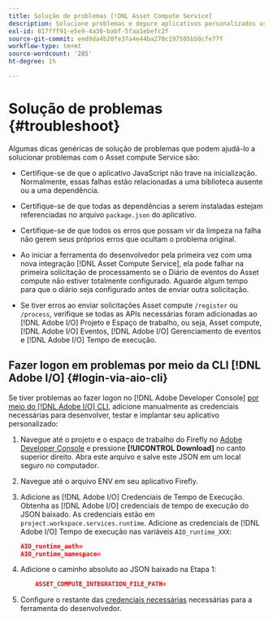 ```yaml
---
title: Solução de problemas [!DNL Asset Compute Service]
description: Solucione problemas e depure aplicativos personalizados usando [!DNL Asset Compute Service].
exl-id: 017fff91-e5e9-4a30-babf-5faa1ebefc2f
source-git-commit: eed9da4b20fe37a4e44ba270c197505b50cfe77f
workflow-type: tm+mt
source-wordcount: '285'
ht-degree: 1%

---
```


# Solução de problemas {#troubleshoot}

Algumas dicas genéricas de solução de problemas que podem ajudá-lo a solucionar problemas com o Asset compute Service são:

* Certifique-se de que o aplicativo JavaScript não trave na inicialização. Normalmente, essas falhas estão relacionadas a uma biblioteca ausente ou a uma dependência.
* Certifique-se de que todas as dependências a serem instaladas estejam referenciadas no arquivo `package.json` do aplicativo.
* Certifique-se de que todos os erros que possam vir da limpeza na falha não gerem seus próprios erros que ocultam o problema original.

* Ao iniciar a ferramenta do desenvolvedor pela primeira vez com uma nova integração [!DNL Asset Compute Service], ela pode falhar na primeira solicitação de processamento se o Diário de eventos do Asset compute não estiver totalmente configurado. Aguarde algum tempo para que o diário seja configurado antes de enviar outra solicitação.
* Se tiver erros ao enviar solicitações Asset compute `/register` ou `/process`, verifique se todas as APIs necessárias foram adicionadas ao [!DNL Adobe I/O] Projeto e Espaço de trabalho, ou seja, Asset compute, [!DNL Adobe I/O] Eventos, [!DNL Adobe I/O] Gerenciamento de eventos e [!DNL Adobe I/O] Tempo de execução.

## Fazer logon em problemas por meio da CLI [!DNL Adobe I/O] {#login-via-aio-cli}

Se tiver problemas ao fazer logon no [!DNL Adobe Developer Console] [por meio do  [!DNL Adobe I/O] CLI](https://www.adobe.io/project-firefly/docs/getting_started/first_app/#3-signing-in-from-cli), adicione manualmente as credenciais necessárias para desenvolver, testar e implantar seu aplicativo personalizado:

1. Navegue até o projeto e o espaço de trabalho do Firefly no [Adobe Developer Console](https://console.adobe.io/) e pressione **[!UICONTROL Download]** no canto superior direito. Abra este arquivo e salve este JSON em um local seguro no computador.

1. Navegue até o arquivo ENV em seu aplicativo Firefly.

1. Adicione as [!DNL Adobe I/O] Credenciais de Tempo de Execução. Obtenha as [!DNL Adobe I/O] credenciais de tempo de execução do JSON baixado. As credenciais estão em `project.workspace.services.runtime`. Adicione as credenciais de [!DNL Adobe I/O] Tempo de execução nas variáveis `AIO_runtime_XXX`:

   ```json
   AIO_runtime_auth=
   AIO_runtime_namespace=
   ```

1. Adicione o caminho absoluto ao JSON baixado na Etapa 1:

   ```json
       ASSET_COMPUTE_INTEGRATION_FILE_PATH=
   ```

1. Configure o restante das [credenciais necessárias](develop-custom-application.md) necessárias para a ferramenta do desenvolvedor.

<!-- TBD for later:
Add any best practices for developers in this section:
* Any items to take care of when creating projects.
* Any naming conventions, reserved keywords, etc.?
* Any terms that can become a source of confusion later based on our OOTB naming.

* If required, add limitations for custom applications and spin those off as best practices.
* Do NOT borrow any content from https://git.corp.adobe.com/nui/nui/blob/master/doc/worker_api.md. It is outdated and irrelevant for 3rd party custom applications.
-->
